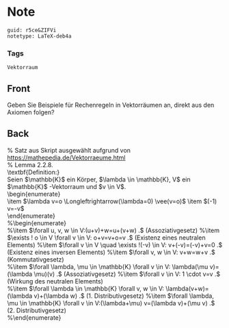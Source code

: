 # Note
```
guid: r5ce&ZIFVi
notetype: LaTeX-deb4a
```

### Tags
```
Vektorraum
```

## Front
Geben Sie Beispiele für Rechenregeln in Vektorräumen an, direkt aus den Axiomen folgen?

## Back
<div>% Satz aus Skript ausgewählt aufgrund von <a href="https://mathepedia.de/Vektorraeume.html">https://mathepedia.de/Vektorraeume.html</a>
</div><div>% <span>Lemma 2.2.8.</span></div><div>
</div><div>\textbf{Definition:}</div><div>
</div><div>Seien $\mathbb{K}$ ein Körper, $\lambda \in \mathbb{K}, V$ ein $\mathbb{K}$ -Vektorraum und $v \in V$.

</div><div>\begin{enumerate}</div><div>\item $\lambda v=o \Longleftrightarrow(\lambda=0) \vee(v=o)$
\item $(-1) v=-v$</div><div>\end{enumerate}</div><div>
</div>%\begin{enumerate}<div>%\item $\forall u, v, w \in V:(u+v)+w=u+(v+w) .$ (Assoziativgesetz)
%\item $\exists ! o \in V \forall v \in V: o+v=v+o=v .$ (Existenz eines neutralen Elements)
%\item $\forall v \in V \quad \exists !(-v) \in V: v+(-v)=(-v)+v=0 .$ (Existenz eines inversen Elements)
%\item $\forall v, w \in V: v+w=w+v .$ (Kommutativgesetz)
<div>%\item $\forall \lambda, \mu \in \mathbb{K} \forall v \in V: \lambda(\mu v)=(\lambda \mu)(v) .$ (Assoziativgesetz)
%\item $\forall v \in V: 1 \cdot v=v .$ (Wirkung des neutralen Elements)
</div><div>%\item $\forall \lambda \in \mathbb{K} \forall v, w \in V: \lambda(v+w)=(\lambda v)+(\lambda w) .$ (1. Distributivgesetz)
%\item $\forall \lambda, \mu \in \mathbb{K} \forall v \in V:(\lambda+\mu) v=(\lambda v)+(\mu v) .$ (2. Distributivgesetz)
</div><div>%\end{enumerate}</div></div>
